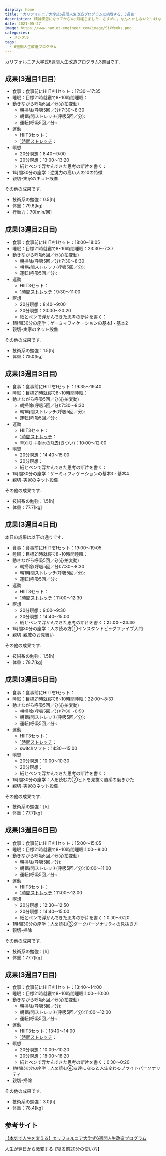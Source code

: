 ```yaml
---
display: home
title: 'カリフォルニア大学式6週間人生改造プログラムに挑戦する．3週目'
description: 精神疾患になってから4ヶ月経ちました．さすがに，なんとかしないといけないので，Daigoさんの動画であった[カリフォルニア大学式6週間人生改造プログラム](https://daigoblog.jp/pushing-thelimits/)を実施します．
date: 2021-05-27
image: https://www.hamlet-engineer.com/image/SixWeeks.png
categories: 
  - メンタル
tags:
  - 6週間人生改造プログラム
---
```


カリフォルニア大学式6週間人生改造プログラム3週目です．

<!-- more -->
## 成果(3週目1日目)
- 食事：食事前にHIITを1セット：17:30〜17:35
- 睡眠：目標21時就寝で8~10時間睡眠：
- 動きながら呼吸5回／分(心拍変動)
  - 朝掃除(呼吸5回／分):7:30〜8:30
  - 朝1時間ストレッチ(呼吸5回／分):
  - 運転(呼吸5回／分):
- 運動
  - HIIT3セット：
  - [1時間ストレッチ](https://www.youtube.com/watch?v=u4sHbtxgcok)：
- 瞑想
  - 20分瞑想：8:40〜9:00
  - 20分瞑想：13:00〜13:20
  - 紙とペンで浮かんできた思考の断片を書く：
- 1時間30分の座学：逆境力の高い人の10の特徴
- 親切-実家のネット設備

その他の成果です．
- 技術系の勉強：0.5[h]
- 体重：79.6[kg]
- 行動力：70[min/回]

## 成果(3週目2日目)
- 食事：食事前にHIITを1セット：18:00~18:05
- 睡眠：目標21時就寝で8~10時間睡眠：23:30〜7:30
- 動きながら呼吸5回／分(心拍変動)
  - 朝掃除(呼吸5回／分):7:30〜8:30
  - 朝1時間ストレッチ(呼吸5回／分):
  - 運転(呼吸5回／分):
- 運動
  - HIIT3セット：
  - [1時間ストレッチ](https://www.youtube.com/watch?v=u4sHbtxgcok)：9:30〜11:00
- 瞑想
  - 20分瞑想：8:40〜9:00
  - 20分瞑想：20:00〜20:20
  - 紙とペンで浮かんできた思考の断片を書く：
- 1時間30分の座学：ゲーミィフィケーションの基本1・基本2
- 親切-実家のネット設備

その他の成果です．
- 技術系の勉強：1.5[h]
- 体重：79.0[kg]

## 成果(3週目3日目)
- 食事：食事前にHIITを1セット：19:35〜19:40
- 睡眠：目標21時就寝で8~10時間睡眠：
- 動きながら呼吸5回／分(心拍変動)
  - 朝掃除(呼吸5回／分):7:30〜8:30
  - 朝1時間ストレッチ(呼吸5回／分):
  - 運転(呼吸5回／分):
- 運動
  - HIIT3セット：
  - [1時間ストレッチ](https://www.youtube.com/watch?v=u4sHbtxgcok)：
  - 草刈り＋樹木の除去(きつい)：10:00〜12:00
- 瞑想
  - 20分瞑想：14:40〜15:00
  - 20分瞑想：
  - 紙とペンで浮かんできた思考の断片を書く：
- 1時間30分の座学：ゲーミィフィケーションの基本3・基本4
- 親切-実家のネット設備

その他の成果です．
- 技術系の勉強：1.5[h]
- 体重：77.7[kg]

## 成果(3週目4日目)
本日の成果は以下の通りです．
- 食事：食事前にHIITを1セット：19:00〜19:05
- 睡眠：目標21時就寝で8~10時間睡眠：
- 動きながら呼吸5回／分(心拍変動)
  - 朝掃除(呼吸5回／分):7:30〜8:30
  - 朝1時間ストレッチ(呼吸5回／分):
  - 運転(呼吸5回／分):
- 運動
  - HIIT3セット：
  - [1時間ストレッチ](https://www.youtube.com/watch?v=u4sHbtxgcok)：11:00〜12:30
- 瞑想
  - 20分瞑想：9:00〜9:30
  - 20分瞑想：14:40〜15:00
  - 紙とペンで浮かんできた思考の断片を書く：23:00〜23:30
- 1時間30分の座学：人の読み方①インスタントビッグファイブ入門
- 親切-親戚のお見舞い

その他の成果です．
- 技術系の勉強：1.5[h]
- 体重：78.7[kg]

## 成果(3週目5日目)
- 食事：食事前にHIITを1セット：
- 睡眠：目標21時就寝で8~10時間睡眠：22:00〜8:30
- 動きながら呼吸5回／分(心拍変動)
  - 朝掃除(呼吸5回／分):7:30〜8:50
  - 朝1時間ストレッチ(呼吸5回／分):
  - 運転(呼吸5回／分):
- 運動
  - HIIT3セット：
  - [1時間ストレッチ](https://www.youtube.com/watch?v=u4sHbtxgcok)：
  - switchソフト：14:30〜15:00
- 瞑想
  - 20分瞑想：10:00〜10:30
  - 20分瞑想：
  - 紙とペンで浮かんできた思考の断片を書く：
- 1時間30分の座学：人を読む力②ヒトを見抜く直感の磨きかた
- 親切-実家のネット設備

その他の成果です．
- 技術系の勉強：[h]
- 体重：77.7[kg]

## 成果(3週目6日目)
- 食事：食事前にHIITを1セット：15:00〜15:05
- 睡眠：目標21時就寝で8~10時間睡眠:1:00〜8:00
- 動きながら呼吸5回／分(心拍変動)
  - 朝掃除(呼吸5回／分):
  - 朝1時間ストレッチ(呼吸5回／分):10:00〜11:00
  - 運転(呼吸5回／分):
- 運動
  - HIIT3セット：
  - [1時間ストレッチ](https://www.youtube.com/watch?v=u4sHbtxgcok)：11:00〜12:00
- 瞑想
  - 20分瞑想：12:30〜12:50
  - 20分瞑想：14:40〜15:00
  - 紙とペンで浮かんできた思考の断片を書く：0:00〜0:20
- 1時間30分の座学：人を読む③ダークパーソナリティの見抜き方
- 親切-掃除

その他の成果です．
- 技術系の勉強：[h]
- 体重：77.7[kg]

## 成果(3週目7日目)
- 食事：食事前にHIITを1セット：13:40〜14:00
- 睡眠：目標21時就寝で8~10時間睡眠:1:00〜10:00
- 動きながら呼吸5回／分(心拍変動)
  - 朝掃除(呼吸5回／分):
  - 朝1時間ストレッチ(呼吸5回／分):11:00〜12:00
  - 運転(呼吸5回／分):
- 運動
  - HIIT3セット：13:40〜14:00
  - [1時間ストレッチ](https://www.youtube.com/watch?v=u4sHbtxgcok)：
- 瞑想
  - 20分瞑想：10:00〜10:20
  - 20分瞑想：18:00〜18:20
  - 紙とペンで浮かんできた思考の断片を書く：0:00〜0:20
- 1時間30分の座学：人を読む④友達になると人生変わるブライトパーソナリティ
- 親切-掃除

その他の成果です．
- 技術系の勉強：3.0[h]
- 体重：78.4[kg]



## 参考サイト
[【本気で人生を変える】カリフォルニア大学式6週間人生改造プログラム](https://daigoblog.jp/pushing-thelimits/)

[人生が翌日から激変する【寝る前20分の使い方】](https://daigoblog.jp/20minutes-night/)

<ClientOnly>
  <CallInArticleAdsense />
</ClientOnly>